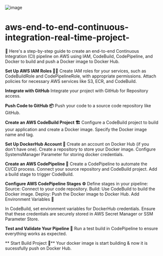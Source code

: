 ![image](https://github.com/amit9974/aws-end-to-end-continuous-integration-real-time-project-/assets/88576479/7486c4b0-8a32-48b2-8e36-03b02c667cc7)

# aws-end-to-end-continuous-integration-real-time-project-
🚀 Here's a step-by-step guide to create an end-to-end Continuous Integration (CI) pipeline on AWS using IAM, CodeBuild, CodePipeline, and Docker to build and push 
a Docker image to Docker Hub.

**Set Up AWS IAM Roles 🧑‍💼**
Create IAM roles for your services, such as CodeBuildRole and CodePipelineRole, with appropriate permissions.
Attach policies for necessary AWS services like S3, ECR, and CodeBuild.

**Integrate with GitHub**
Integrate your project with GitHub for Repository access.

**Push Code to GitHub 📦**
Push your code to a source code repository like GitHub.

**Create an AWS CodeBuild Project 🏗️**
Configure a CodeBuild project to build your application and create a Docker image.
Specify the Docker image name and tag.

**Set Up DockerHub Account 🐳**
Create an account on Docker Hub (if you don't have one).
Create a repository to store your Docker image.
Configure SystemsManager Parameter for storing docker credentials.

**Create an AWS CodePipeline 🚀**
Create a CodePipeline to automate the CI/CD process.
Connect your source repository and CodeBuild project.
Add a build stage to trigger CodeBuild.

**Configure AWS CodePipeline Stages ⚙️**
Define stages in your pipeline:
Source: Connect to your code repository.
Build: Use CodeBuild to build the Docker image.
Deploy: Push the Docker image to Docker Hub.
Add Environment Variables 🤖

In CodeBuild, set environment variables for DockerHub credentials.
Ensure that these credentials are securely stored in AWS Secret Manager or SSM Parameter Store.

**Test and Validate Your Pipeline 🧪**
Run a test build in CodePipeline to ensure everything works as expected.

** Start Build Project 🧪**
Your docker image is start building & now it is sucessfully push on Docker Hub.

